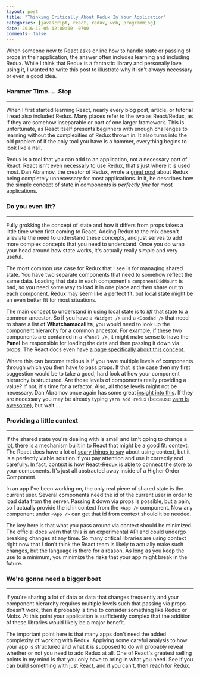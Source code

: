 ```yaml
---
layout: post
title: "Thinking Critically About Redux In Your Application"
categories: [javascript, react, redux, web, programming]
date: 2016-12-05 12:00:00 -0700
comments: false
---
```

When someone new to React asks online how to handle state or passing of props in 
their application, the answer often includes learning and including Redux. While I
think that Redux is a fantastic library and personally love using it, I wanted to
write this post to illustrate why it isn't always necessary or even a good idea.

### Hammer Time.....Stop
---
When I first started learning React, nearly every blog post, article, or tutorial I read
also included Redux. Many places refer to the two as React/Redux, as if they are somehow
inseparable or part of one larger framework. This is unfortunate, as React itself presents
beginners with enough challenges to learning without the complexities of Redux thrown in.
It also turns into the old problem of if the only tool you have is a hammer, everything
begins to look like a nail.

Redux is a tool that you can add to an application, not a necessary part of React. React
isn't even necessary to use Redux, that's just where it is used most. Dan Abramov, the 
creator of Redux, wrote a [great post](https://medium.com/@dan_abramov/you-might-not-need-redux-be46360cf367#.u4inwzlbh) 
about Redux being completely unnecessary for most applications. In it, he describes how
the simple concept of state in components is *perfectly fine* for most applications. 

### Do you even lift?
---
Fully grokking the concept of state and how it differs from props takes a little
time when first coming to React. Adding Redux to the mix doesn't alleviate the need to
understand these concepts, and just serves to add more complex concepts that you need to
understand. Once you do wrap your head around how state works, it's actually really 
simple and very useful.

The most common use case for Redux that I see is for managing shared state. You have two
separate components that need to somehow reflect the same data. Loading that data in each
component's `componentDidMount` is bad, so you need some way to load it in one place and 
then share out to each component. Redux may seem like a perfect fit, but local state
might be an even better fit for most situations.

The main concept to understand in using local state is to *lift* that state to a common
ancestor. So if you have a `<Widget />` and a `<Doodad />` that need to share a list of
**Whatchamacallits**, you would need to look up the component hierarchy for a common 
ancestor. For example, if these two components are contained in a `<Panel />`,
it might make sense to have the **Panel** be responsible for loading the data and then
passing it down via props. The React docs even have 
[a page specifically about this concept](https://facebook.github.io/react/docs/lifting-state-up.html).

Where this can become tedious is if you have multiple levels of components through which
you then have to pass props. If that is the case then my first suggestion would be to 
take a good, hard look at how your component hierarchy is structured. Are those levels
of components really providing a value? If not, it's time for a refactor. Also, all those levels
might not be necessary. Dan Abramov once again has some great [insight into this](https://www.reddit.com/r/reactjs/comments/5lbp9a/how_to_update_state_in_parents_parent/dbur5os/).
If they are necessary you may be already typing `yarn add redux` (because [yarn is awesome](https://yarnpkg.com)),
but wait....

### Providing a little context
---
If the shared state you're dealing with is small and isn't going to change a lot, there
is a mechanism built in to React that might be a good fit: context. The React docs 
have a lot of [scary things to say](https://facebook.github.io/react/docs/context.html)
about using context, but it is a perfectly viable solution if you pay attention and use
it correctly and carefully. In fact, context is how [React-Redux](https://github.com/reactjs/react-redux)
is able to connect the store to your components. It's just all abstracted away inside of 
a Higher Order Component.

In an app I've been working on, the only real piece of shared state is the current user.
Several components need the id of the current user in order to load data from the server.
Passing it down via props is possible, but a pain, so I actually provide the id in context
from the `<App />` component. Now any component under `<App />` can get that id from context
should it be needed. 

The key here is that what you pass around via context should be minimized. The official docs
warn that this is an experimental API and could undergo breaking changes at any time. So many
critical libraries are using context right now that I don't think the React team is likely to 
actually make such changes, but the language is there for a reason. As long as you keep the use
to a minimum, you minimize the risks that your app might break in the future.

### We're gonna need a bigger boat
---
If you're sharing a lot of data or data that changes frequently and your component
hierarchy requires multiple levels such that passing via props doesn't work, then it 
probably is time to consider something like Redux or Mobx. At this point your application
is sufficiently complex that the addition of these libraries would likely be a major 
benefit. 

The important point here is that many apps don't need the added complexity of working
with Redux. Applying some careful analysis to how your app is structured and what it is
supposed to do will probably reveal whether or not you need to add Redux at all. One of 
React's greatest selling points in my mind is that you only have to bring in what you
need. See if you can build something with just React, and if you can't, then reach for
Redux.